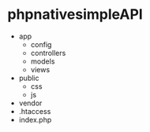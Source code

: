 # phpnativesimpleAPI

- app
  - config
  - controllers
  - models
  - views
- public
  - css
  - js
- vendor
- .htaccess
- index.php
